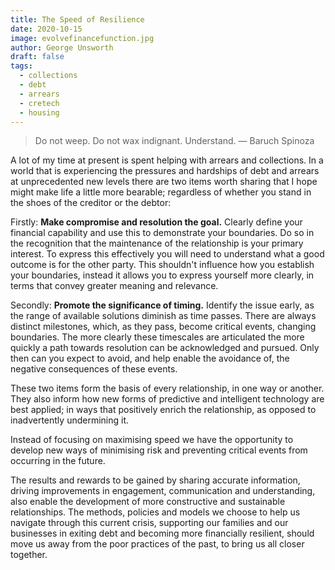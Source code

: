 ```yaml
---
title: The Speed of Resilience 
date: 2020-10-15
image: evolvefinancefunction.jpg
author: George Unsworth
draft: false
tags:
  - collections
  - debt
  - arrears
  - cretech
  - housing
---
```


> Do not weep. Do not wax indignant. Understand. ― Baruch Spinoza

A lot of my time at present is spent helping with arrears and collections. In a world that is experiencing the pressures and hardships of debt and arrears at unprecedented new levels there are two items worth sharing that I hope might make life a little more bearable; regardless of whether you stand in the shoes of the creditor or the debtor:

Firstly: **Make compromise and resolution the goal.** Clearly define your financial capability and use this to demonstrate your boundaries. Do so in the recognition that the maintenance of the relationship is your primary interest. To express this effectively you will need to understand what a good outcome is for the other party. This shouldn't influence how you establish your boundaries, instead it allows you to express yourself more clearly, in terms that convey greater meaning and relevance.

Secondly: **Promote the significance of timing.** Identify the issue early, as the range of available solutions diminish as time passes. There are always distinct milestones, which, as they pass, become critical events, changing boundaries. The more clearly these timescales are articulated the more quickly a path towards resolution can be acknowledged and pursued. Only then can you expect to avoid, and help enable the avoidance of, the negative consequences of these events.

These two items form the basis of every relationship, in one way or another. They also inform how new forms of predictive and intelligent technology are best applied; in ways that positively enrich the relationship, as opposed to inadvertently undermining it.

Instead of focusing on maximising speed we have the opportunity to develop new ways of minimising risk and preventing critical events from occurring in the future.

The results and rewards to be gained by sharing accurate information, driving improvements in engagement, communication and understanding, also enable the development of more constructive and sustainable relationships. The methods, policies and models we choose to help us navigate through this current crisis, supporting our families and our businesses in exiting debt and becoming more financially resilient, should move us away from the poor practices of the past, to bring us all closer together. 
